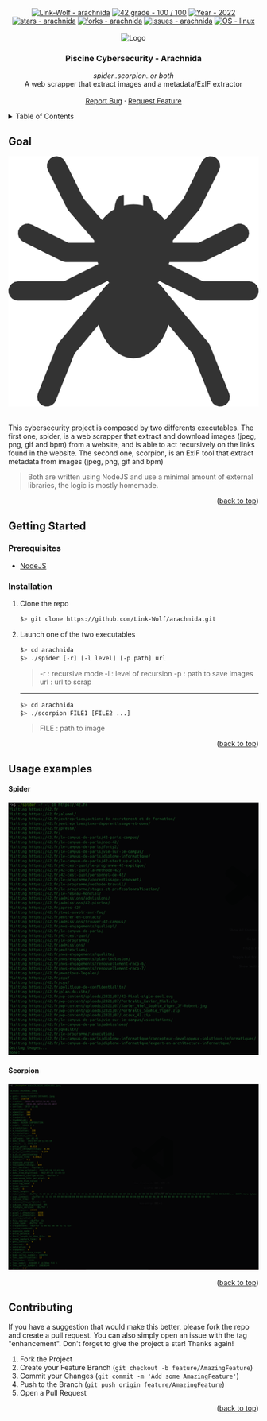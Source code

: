<div id="top"></div>

<div align="center">
 <a href="https://github.com/Link-Wolf/arachnida" title="Go to GitHub repo"><img src="https://img.shields.io/static/v1?label=Link-Wolf&message=arachnida&color=blue&logo=github&style=for-the-badge" alt="Link-Wolf - arachnida"></a>
 <a href="https://"><img src="https://img.shields.io/badge/42_grade-100_%2F_100-brightgreen?style=for-the-badge" alt="42 grade - 100 / 100"></a>
 <a href="https://"><img src="https://img.shields.io/badge/Year-2022-ffad9b?style=for-the-badge" alt="Year - 2022"></a>
 <a href="https://github.com/Link-Wolf/arachnida/stargazers"><img src="https://img.shields.io/github/stars/Link-Wolf/arachnida?style=for-the-badge&color=yellow" alt="stars - arachnida"></a>
 <a href="https://github.com/Link-Wolf/arachnida/network/members"><img src="https://img.shields.io/github/forks/Link-Wolf/arachnida?style=for-the-badge&color=lightgray" alt="forks - arachnida"></a>
 <a href="https://github.com/Link-Wolf/arachnida/issues"><img src="https://img.shields.io/github/issues/Link-Wolf/arachnida?style=for-the-badge&color=orange" alt="issues - arachnida"></a>
 <a href="https://www.linux.org/" title="Go to Linux homepage"><img src="https://img.shields.io/badge/OS-linux-blue?logo=linux&logoColor=white&style=for-the-badge&color=9cf" alt="OS - linux"></a>
</div>

<!-- PROJECT LOGO -->
<br />
<div align="center">
  <a>
    <img src="https://www.42mulhouse.fr/wp-content/uploads/2022/06/logo-42-Mulhouse-white.svg" alt="Logo" width="192" height="80">
  </a>

  <h3 align="center">Piscine Cybersecurity - Arachnida</h3>

  <p align="center">
   <em>spider..scorpion..or both</em><br/>
    A web scrapper that extract images and a metadata/ExIF extractor
    <br />
    <br />
    <a href="https://github.com/Link-Wolf/arachnida/issues">Report Bug</a>
    ·
    <a href="https://github.com/Link-Wolf/arachnida/issues">Request Feature</a>
  </p>
</div>

<!-- TABLE OF CONTENTS -->
<details>
  <summary>Table of Contents</summary>
  <ol>
    <li>
      <a href="#goal">Goal</a>
    </li>
    <li>
      <a href="#getting-started">Getting Started</a>
      <ul>
        <li><a href="#prerequisites">Prerequisites</a></li>
        <li><a href="#installation">Installation</a></li>
      </ul>
    </li>
    <li><a href="#usage-examples">Usage examples</a></li>
    <li><a href="#contributing">Contributing</a></li>
  </ol>
</details>

<!-- GOAL -->

## Goal

<div align="center">
  <a>
	<img src="assets/spider.webp" alt="arachnida">
  </a>
</div>
</br>

This cybersecurity project is composed by two differents executables.
The first one, spider, is a web scrapper that extract and download images (jpeg, png, gif and bpm) from a website, and is able to act recursively on the links found in the website.
The second one, scorpion, is an ExIF tool that extract metadata from images (jpeg, png, gif and bpm)

> Both are written using NodeJS and use a minimal amount of external libraries, the logic is mostly homemade.

<p align="right">(<a href="#top">back to top</a>)</p>

<!-- GETTING STARTED -->

## Getting Started

### Prerequisites

-   [NodeJS](https://nodejs.org/en/download/)

### Installation

1. Clone the repo

    ```sh
    $> git clone https://github.com/Link-Wolf/arachnida.git
    ```

2. Launch one of the two executables

    ```sh
    $> cd arachnida
    $> ./spider [-r] [-l level] [-p path] url
    ```

    > -r : recursive mode
    > -l : level of recursion
    > -p : path to save images
    > url : url to scrap

    ***

    ```sh
    $> cd arachnida
    $> ./scorpion FILE1 [FILE2 ...]
    ```

    > FILE : path to image

<p align="right">(<a href="#top">back to top</a>)</p>

<!-- USAGE EXAMPLES -->

## Usage examples

#### Spider

![spider](assets/spider_example.png)

#### Scorpion

![scorpion](assets/scorpion_example.png)

<p align="right">(<a href="#top">back to top</a>)</p>

<!-- CONTRIBUTING -->

## Contributing

If you have a suggestion that would make this better, please fork the repo and create a pull request. You can also simply open an issue with the tag "enhancement".
Don't forget to give the project a star! Thanks again!

1. Fork the Project
2. Create your Feature Branch (`git checkout -b feature/AmazingFeature`)
3. Commit your Changes (`git commit -m 'Add some AmazingFeature'`)
4. Push to the Branch (`git push origin feature/AmazingFeature`)
5. Open a Pull Request

<p align="right">(<a href="#top">back to top</a>)</p>
